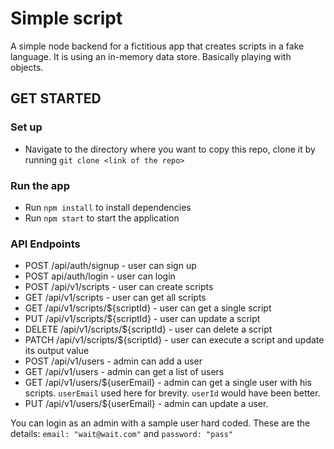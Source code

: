 # Simple script

A simple node backend for a fictitious app that creates scripts in a fake language. It is using an in-memory data store. Basically playing with objects.

## GET STARTED

### Set up

- Navigate to the directory where you want to copy this repo, clone it by running `git clone <link of the repo>`

### Run the app

- Run `npm install` to install dependencies
- Run `npm start` to start the application

### API Endpoints

- POST /api/auth/signup  - user can sign up
- POST api/auth/login - user can login
- POST /api/v1/scripts - user can  create scripts
- GET /api/v1/scripts - user can get all scripts
- GET /api/v1/scripts/${scriptId} - user can get a single script
- PUT /api/v1/scripts/${scriptId} - user can update a script
- DELETE /api/v1/scripts/${scriptId} - user can delete a script
- PATCH /api/v1/scripts/${scriptId} - user can execute a script and update its output value
- POST /api/v1/users - admin can add a user
- GET /api/v1/users - admin can get a list of users
- GET /api/v1/users/${userEmail} - admin can get a single user with his scripts. `userEmail` used here for brevity. `userId` would have been better.  
- PUT /api/v1/users/${userEmail} - admin can update a user.


You can login as an admin with a sample user hard coded. These are the details: `email: "wait@wait.com"` and `password: "pass"`
